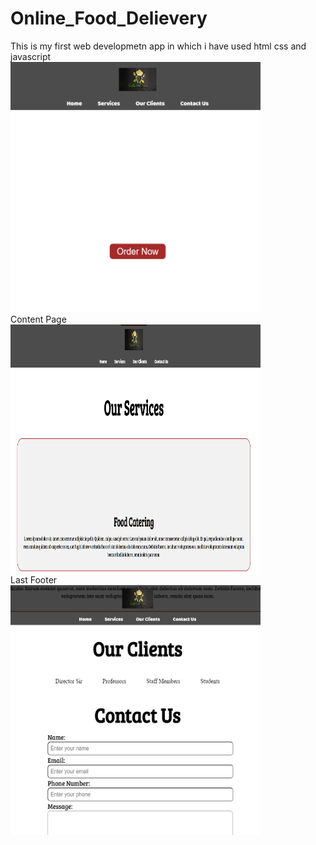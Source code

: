 # Online_Food_Delievery
This is my first web developmetn app in which i have used html css and javascript 
<br>
<img src="sc/sc.1.png" width="400px" height="400px" style="horizontal-align:middle">
<br>
Content Page
<br>
<img src="sc/sc.2.png" width="400px" height="400px" style="vertical-align:middle">
<br>
Last Footer 
<br>
<img src="sc/sc.3.png" width="400px" height="400px" style="vertical-align:middle">
